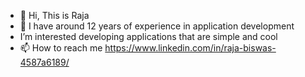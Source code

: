 - 👋 Hi, This is Raja
- 👀 I have around 12 years of experience in application development
- I’m interested developing applications that are simple and cool
- 📫 How to reach me https://www.linkedin.com/in/raja-biswas-4587a6189/

<!---
RajaBiswasDev/RajaBiswasDev is a ✨ special ✨ repository because its `README.md` (this file) appears on your GitHub profile.
You can click the Preview link to take a look at your changes.
--->
